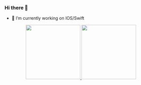 ### Hi there 👋



- 🔭 I’m currently working on IOS/Swift

<div align="center">
  <a href="https://github.com/CairoOliveiraDev">
  <img height="180em" src="https://github-readme-stats.vercel.app/api?username=CairoOliveiraDev&show_icons=true&theme=dracula&include_all_commits=true&count_private=true"/>
  <img height="180em" src="https://github-readme-stats.vercel.app/api/top-langs/?username=CairoOliveiraDev&layout=compact&langs_count=7&theme=dracula"/>
</div>

